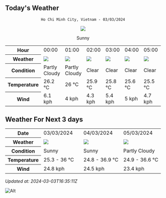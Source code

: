 ## Today's Weather
<div align="center">

`Ho Chi Minh City, Vietnam - 03/03/2024`

<img src="https://cdn.weatherapi.com/weather/64x64/day/113.png"/>

Sunny

</div>


<table>
    <tr>
        <th>Hour</th>
          <td>00:00</div>   <td>01:00</div>   <td>02:00</div>   <td>03:00</div>   <td>04:00</div>   <td>05:00</div>   <td>06:00</div>   <td>07:00</div>   <td>08:00</div>   <td>09:00</div>   <td>10:00</div>   <td>11:00</div>   <td>12:00</div>   <td>13:00</div>   <td>14:00</div>   <td>15:00</div>   <td>16:00</div>   <td>17:00</div>   <td>18:00</div>   <td>19:00</div>   <td>20:00</div>   <td>21:00</div>   <td>22:00</div>   <td>$${\color{red}23:00}$$</td> 
    </tr>
    <tr>
        <th>Weather</th>
        <td><img src="https://cdn.weatherapi.com/weather/64x64/night/116.png"></img></td><td><img src="https://cdn.weatherapi.com/weather/64x64/night/116.png"></img></td><td><img src="https://cdn.weatherapi.com/weather/64x64/night/113.png"></img></td><td><img src="https://cdn.weatherapi.com/weather/64x64/night/113.png"></img></td><td><img src="https://cdn.weatherapi.com/weather/64x64/night/113.png"></img></td><td><img src="https://cdn.weatherapi.com/weather/64x64/night/113.png"></img></td><td><img src="https://cdn.weatherapi.com/weather/64x64/night/113.png"></img></td><td><img src="https://cdn.weatherapi.com/weather/64x64/day/113.png"></img></td><td><img src="https://cdn.weatherapi.com/weather/64x64/day/113.png"></img></td><td><img src="https://cdn.weatherapi.com/weather/64x64/day/113.png"></img></td><td><img src="https://cdn.weatherapi.com/weather/64x64/day/113.png"></img></td><td><img src="https://cdn.weatherapi.com/weather/64x64/day/116.png"></img></td><td><img src="https://cdn.weatherapi.com/weather/64x64/day/113.png"></img></td><td><img src="https://cdn.weatherapi.com/weather/64x64/day/116.png"></img></td><td><img src="https://cdn.weatherapi.com/weather/64x64/day/116.png"></img></td><td><img src="https://cdn.weatherapi.com/weather/64x64/day/116.png"></img></td><td><img src="https://cdn.weatherapi.com/weather/64x64/day/113.png"></img></td><td><img src="https://cdn.weatherapi.com/weather/64x64/day/113.png"></img></td><td><img src="https://cdn.weatherapi.com/weather/64x64/day/113.png"></img></td><td><img src="https://cdn.weatherapi.com/weather/64x64/night/113.png"></img></td><td><img src="https://cdn.weatherapi.com/weather/64x64/night/113.png"></img></td><td><img src="https://cdn.weatherapi.com/weather/64x64/night/113.png"></img></td><td><img src="https://cdn.weatherapi.com/weather/64x64/night/113.png"></img></td><td><img src="https://cdn.weatherapi.com/weather/64x64/night/113.png"></img></td>
    </tr>
    <tr>
        <th>Condition</th>
        <td width="200px">Partly Cloudy </td><td width="200px">Partly Cloudy </td><td width="200px">Clear </td><td width="200px">Clear </td><td width="200px">Clear </td><td width="200px">Clear </td><td width="200px">Clear </td><td width="200px">Sunny</td><td width="200px">Sunny</td><td width="200px">Sunny</td><td width="200px">Sunny</td><td width="200px">Partly Cloudy </td><td width="200px">Sunny</td><td width="200px">Partly Cloudy </td><td width="200px">Partly Cloudy </td><td width="200px">Partly Cloudy </td><td width="200px">Sunny</td><td width="200px">Sunny</td><td width="200px">Sunny</td><td width="200px">Clear </td><td width="200px">Clear </td><td width="200px">Clear </td><td width="200px">Clear </td><td width="200px">Clear</td>
    </tr>
    <tr>
        <th>Temperature</th>
        <td>26.2 °C</td><td>26 °C</td><td>25.9 °C</td><td>25.8 °C</td><td>25.6 °C</td><td>25.5 °C</td><td>25.3 °C</td><td>26.3 °C</td><td>28.4 °C</td><td>30.4 °C</td><td>32.9 °C</td><td>34.5 °C</td><td>35.3 °C</td><td>36 °C</td><td>35 °C</td><td>33.8 °C</td><td>33.7 °C</td><td>31.9 °C</td><td>29 °C</td><td>27.3 °C</td><td>26.8 °C</td><td>26.5 °C</td><td>26.3 °C</td><td>27 °C</td>
    </tr>
    <tr>
        <th>Wind</th>
        <td>6.1 kph</td><td>4 kph</td><td>4.3 kph</td><td>5.4 kph</td><td>5 kph</td><td>4.7 kph</td><td>4.3 kph</td><td>5 kph</td><td>5.4 kph</td><td>5.8 kph</td><td>2.2 kph</td><td>2.2 kph</td><td>3.6 kph</td><td>5.4 kph</td><td>14.8 kph</td><td>20.9 kph</td><td>21.6 kph</td><td>24.8 kph</td><td>23.8 kph</td><td>22.7 kph</td><td>22.7 kph</td><td>23 kph</td><td>23.4 kph</td><td>22 kph</td>
    </tr>
</table>


## Weather For Next 3 days


<table>
    <tr>
        <th>Date</th>
        <td>03/03/2024</td><td>04/03/2024</td><td>05/03/2024</td>
    </tr>
    <tr>
        <th>Weather</th>
        <td><img src="https://cdn.weatherapi.com/weather/64x64/day/113.png"></img></td><td><img src="https://cdn.weatherapi.com/weather/64x64/day/113.png"></img></td><td><img src="https://cdn.weatherapi.com/weather/64x64/day/116.png"></img></td>
    </tr>
    <tr>
        <th>Condition</th>
        <td width="200px">Sunny</td><td width="200px">Sunny</td><td width="200px">Partly Cloudy </td>
    </tr>
    <tr>
        <th>Temperature</th>
        <td>25.3 -  36 °C</td><td>24.8 -  36.9 °C</td><td>24.9 -  36.6 °C</td>
    </tr>
    <tr>
        <th>Wind</th>
        <td>24.8 kph</td><td>24.5 kph</td><td>23.4 kph</td>
    </tr>
</table>


*Updated at: 2024-03-03T16:35:11Z*

![Alt](https://repobeats.axiom.co/api/embed/7d451ae2cdef1648d2e14e5cc714356b2ebae209.svg "Repobeats analytics image")